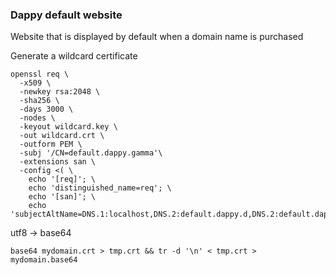 ### Dappy default website

Website that is displayed by default when a domain name is purchased

Generate a wildcard certificate

```
openssl req \
  -x509 \
  -newkey rsa:2048 \
  -sha256 \
  -days 3000 \
  -nodes \
  -keyout wildcard.key \
  -out wildcard.crt \
  -outform PEM \
  -subj '/CN=default.dappy.gamma'\
  -extensions san \
  -config <( \
    echo '[req]'; \
    echo 'distinguished_name=req'; \
    echo '[san]'; \
    echo 'subjectAltName=DNS.1:localhost,DNS.2:default.dappy.d,DNS.2:default.dappy.gamma,DNS.3:example.dappy.gamma,DNS.4:test.dappy.gamma,DNS.5:test2.dappy.gamma')
```

utf8 -> base64

```
base64 mydomain.crt > tmp.crt && tr -d '\n' < tmp.crt > mydomain.base64
```
